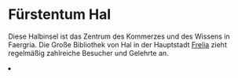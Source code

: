 # Fürstentum Hal

<p>
Diese Halbinsel ist das Zentrum des Kommerzes und des Wissens in Faergria. Die Große Bibliothek von Hal in der
Hauptstadt <a href="Blooming-Fjord.md">Frelia</a> zieht regelmäßig zahlreiche Besucher und Gelehrte an.
</p>

<procedure title="Hauptstadt">
<list columns="2">
<li><b><a href="Frelia.md"></a></b></li>
</list>
</procedure>
